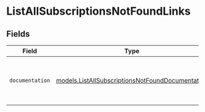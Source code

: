 # ListAllSubscriptionsNotFoundLinks


## Fields

| Field                                                                                                      | Type                                                                                                       | Required                                                                                                   | Description                                                                                                |
| ---------------------------------------------------------------------------------------------------------- | ---------------------------------------------------------------------------------------------------------- | ---------------------------------------------------------------------------------------------------------- | ---------------------------------------------------------------------------------------------------------- |
| `documentation`                                                                                            | [models.ListAllSubscriptionsNotFoundDocumentation](../models/listallsubscriptionsnotfounddocumentation.md) | :heavy_check_mark:                                                                                         | The URL to the generic Mollie API error handling guide.                                                    |